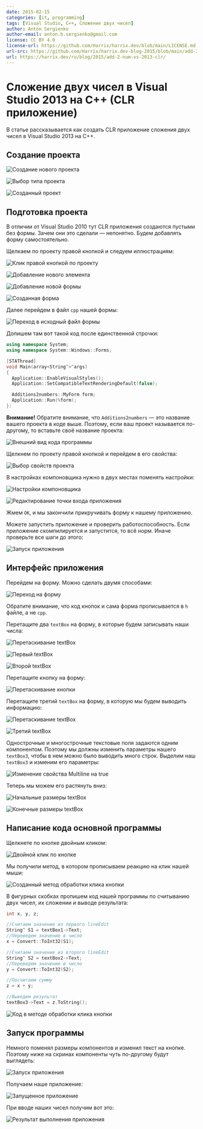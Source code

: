 ```yaml
---
date: 2015-02-15
categories: [it, programming]
tags: [Visual Studio, C++, Сложение двух чисел]
author: Anton Sergienko
author-email: anton.b.sergienko@gmail.com
license: CC BY 4.0
license-url: https://github.com/Harrix/harrix.dev/blob/main/LICENSE.md
url-src: https://github.com/Harrix/harrix.dev-blog-2015/blob/main/add-2-num-vs-2013-clr/add-2-num-vs-2013-clr.md
url: https://harrix.dev/ru/blog/2015/add-2-num-vs-2013-clr/
---
```


# Сложение двух чисел в Visual Studio 2013 на C++ (CLR приложение)

В статье рассказывается как создать CLR приложение сложения двух чисел в Visual Studio 2013 на C++.

## Создание проекта

![Создание нового проекта](img/new-project_01.png)

![Выбор типа проекта](img/new-project_02.png)

![Созданный проект](img/new-project_03.png)

## Подготовка проекта

В отличии от Visual Studio 2010 тут CLR приложения создаются пустыми без формы. Зачем они это сделали — непонятно. Будем добавлять форму самостоятельно.

Щелкаем по проекту правой кнопкой и следуем иллюстрациям:

![Клик правой кнопкой по проекту](img/prepare-form_01.png)

![Добавление нового элемента](img/prepare-form_02.png)

![Добавление новой формы](img/prepare-form_03.png)

![Созданная форма](img/prepare-form_04.png)

Далее перейдем в файл `cpp` нашей формы:

![Переход в исходный файл формы](img/prepare-form_05.png)

Допишем там вот такой код после единственной строчки:

```cpp
using namespace System;
using namespace System::Windows::Forms;

[STAThread]
void Main(array<String^>^args)
{
  Application::EnableVisualStyles();
  Application::SetCompatibleTextRenderingDefault(false);

  Additions2numbers::MyForm form;
  Application::Run(%form);
}:
```

**Внимание!** Обратите внимание, что `Additions2numbers` — это название вашего проекта в коде выше. Поэтому, если ваш проект называется по-другому, то вставьте своё название проекта:

![Внешний вид кода программы](img/prepare-form_06.png)

Щелкнем по проекту правой кнопкой и перейдем в его свойства:

![Выбор свойств проекта](img/prepare-form_07.png)

В настройках компоновщика нужно в двух местах поменять настройки:

![Настройки компоновщика](img/prepare-form_08.png)

![Редактирование точки входа приложения](img/prepare-form_09.png)

Жмем `OK`, и мы закончили прикручивать форму к нашему приложению.

Можете запустить приложение и проверить работоспособность. Если приложение скомпилируется и запустится, то всё норм. Иначе проверьте все шаги до этого:

![Запуск приложения](img/run_01.png)

## Интерфейс приложения

Перейдем на форму. Можно сделать двумя способами:

![Переход на форму](img/form_01.png)

Обратите внимание, что код кнопок и сама форма прописывается в `h` файле, а не `cpp`.

Перетащите два `textBox` на форму, в которые будем записывать наши числа:

![Перетаскивание textBox](img/form_02.png)

![Первый textBox](img/form_03.png)

![Второй textBox](img/form_04.png)

Перетащите кнопку на форму:

![Перетаскивание кнопки](img/form_05.png)

Перетащите третий `textBox` на форму, в которую мы будем выводить информацию:

![Перетаскивание textBox](img/form_06.png)

![Третий textBox](img/form_07.png)

Однострочные и многострочные текстовые поля задаются одним компонентом. Поэтому мы должны изменить параметры нашего `textBox3`, чтобы в нем можно было выводить много строк. Выделим наш `textBox3` и изменим его параметры:

![Изменение свойства Multiline на true](img/form_08.png)

Теперь мы можем его растянуть вниз:

![Начальные размеры textBox](img/form_09.png)

![Конечные размеры textBox](img/form_10.png)

## Написание кода основной программы

Щелкнете по кнопке двойным кликом:

![Двойной клик по кнопке](img/form_11.png)

Мы получили метод, в котором прописываем реакцию на клик нашей мыши:

![Созданный метод обработки клика кнопки](img/cpp_01.png)

В фигурных скобках пропишем код нашей программы по считыванию двух чисел, их сложении и выводе результата:

```cpp
int x, y, z;

//Считаем значение из первого lineEdit
String^ S1 = textBox1->Text;
//Переведем значение в число
x = Convert::ToInt32(S1);

//Считаем значение из второго lineEdit
String^ S2 = textBox2->Text;
//Переведем значение в число
y = Convert::ToInt32(S2);

//Посчитаем сумму
z = x + y;

//Выведем результат
textBox3->Text = z.ToString();
```

![Код в методе обработки клика кнопки](img/cpp_02.png)

## Запуск программы

Немного поменял размеры компонентов и изменил текст на кнопке. Поэтому ниже на скринах компоненты чуть по-другому будут выглядеть:

![Запуск приложения](img/run_02.png)

Получаем наше приложение:

![Запущенное приложение](img/run_03.png)

При вводе наших чисел получим вот это:

![Результат выполнения приложения](img/run_04.png)
